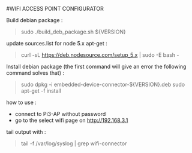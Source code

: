 #WIFI ACCESS POINT CONFIGURATOR

Build debian package :
> sudo ./build_deb_package.sh ${VERSION}

update sources.list for node 5.x apt-get :
> curl -sL https://deb.nodesource.com/setup_5.x | sudo -E bash -

Install debian package (the first command will give an error the following command solves that) : 
> sudo dpkg -i embedded-device-connector-${VERSION}.deb
> sudo apt-get -f install

how to use :
- connect to Pi3-AP without password
- go to the select wifi page on http://192.168.3.1

tail output with :
> tail -f /var/log/syslog | grep wifi-connector



